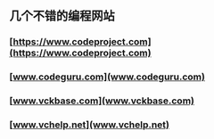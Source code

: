 ## 几个不错的编程网站
### [https://www.codeproject.com](https://www.codeproject.com)
### [www.codeguru.com](www.codeguru.com)
### [www.vckbase.com](www.vckbase.com)
### [www.vchelp.net](www.vchelp.net)

